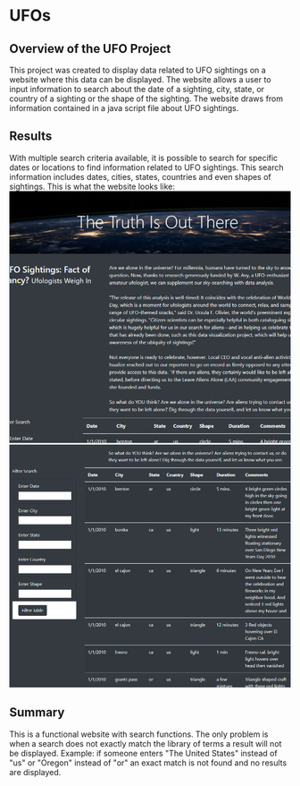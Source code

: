 # UFOs
## Overview of the UFO Project
This project was created to display data related to UFO sightings on a website where this data can be displayed. The website allows a user to input information to search about the date of a sighting, city, state, or country of a sighting or the shape of the sighting. The website draws from information contained in a java script file about UFO sightings. 
## Results
With multiple search criteria available, it is possible to search for specific dates or locations to find information related to UFO sightings. This search information includes dates, cities, states, countries and even shapes of sightings. This is what the website looks like:
![](https://github.com/ryanstaudhammer/UFOs/blob/main/static/images/Screenshot2.png)
![](https://github.com/ryanstaudhammer/UFOs/blob/main/static/images/Screenshot1.png)
## Summary
This is a functional website with search functions. The only problem is when a search does not exactly match the library of terms a result will not be displayed. Example: if someone enters "The United States" instead of "us" or "Oregon" instead of "or" an exact match is not found and no results are displayed. 
